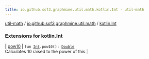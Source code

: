 ```yaml
---
title: io.github.sof3.graphmine.util.math.kotlin.Int - util-math
---
```


[util-math](../../index.html) / [io.github.sof3.graphmine.util.math](../index.html) / [kotlin.Int](./index.html)

### Extensions for kotlin.Int

| [pow10](pow10.html) | `fun `[`Int`](https://kotlinlang.org/api/latest/jvm/stdlib/kotlin/-int/index.html)`.pow10(): `[`Double`](https://kotlinlang.org/api/latest/jvm/stdlib/kotlin/-double/index.html)<br>Calculates 10 raised to the power of this |

